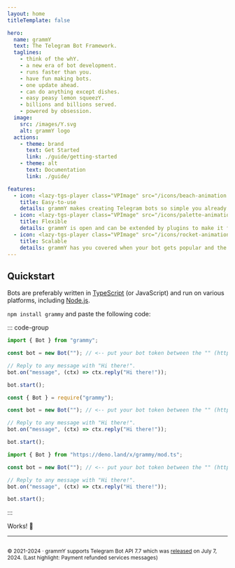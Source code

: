 ```yaml
---
layout: home
titleTemplate: false

hero:
  name: grammY
  text: The Telegram Bot Framework.
  taglines: 
    - think of the whY.
    - a new era of bot development.
    - runs faster than you.
    - have fun making bots.
    - one update ahead.
    - can do anything except dishes.
    - easy peasy lemon squeezY.
    - billions and billions served.
    - powered by obsession.
  image:
    src: /images/Y.svg
    alt: grammY logo
  actions:
    - theme: brand
      text: Get Started
      link: ./guide/getting-started
    - theme: alt
      text: Documentation
      link: ./guide/

features:
  - icon: <lazy-tgs-player class="VPImage" src="/icons/beach-animation.tgs"><img src="/icons/beach.svg" alt="beach animation"></lazy-tgs-player>
    title: Easy-to-use
    details: grammY makes creating Telegram bots so simple you already know how to do it.
  - icon: <lazy-tgs-player class="VPImage" src="/icons/palette-animation.tgs"><img src="/icons/palette.svg" alt="palette animation"></lazy-tgs-player>
    title: Flexible
    details: grammY is open and can be extended by plugins to make it fit exactly your needs.
  - icon: <lazy-tgs-player class="VPImage" src="/icons/rocket-animation.tgs"><img src="/icons/rocket.svg" alt="rocket animation"></lazy-tgs-player>
    title: Scalable
    details: grammY has you covered when your bot gets popular and the traffic increases.
---
```


<!-- markdownlint-disable no-inline-html -->

## Quickstart

Bots are preferably written in [TypeScript](https://www.typescriptlang.org) (or JavaScript) and run on various platforms, including [Node.js](https://nodejs.org).

`npm install grammy` and paste the following code:

::: code-group

```ts [TypeScript]
import { Bot } from "grammy";

const bot = new Bot(""); // <-- put your bot token between the "" (https://t.me/BotFather)

// Reply to any message with "Hi there!".
bot.on("message", (ctx) => ctx.reply("Hi there!"));

bot.start();
```

```js [JavaScript]
const { Bot } = require("grammy");

const bot = new Bot(""); // <-- put your bot token between the "" (https://t.me/BotFather)

// Reply to any message with "Hi there!".
bot.on("message", (ctx) => ctx.reply("Hi there!"));

bot.start();
```

```ts [Deno]
import { Bot } from "https://deno.land/x/grammy/mod.ts";

const bot = new Bot(""); // <-- put your bot token between the "" (https://t.me/BotFather)

// Reply to any message with "Hi there!".
bot.on("message", (ctx) => ctx.reply("Hi there!"));

bot.start();
```

:::

Works! :tada:

<footer id="home-footer">

---

<ClientOnly>
  <ThankYou :s="[
    'Thank you, ',
    '{name}',
    ', for being a contributor to grammY.',
    ', for creating grammY.'
  ]" />
</ClientOnly>

<div style="font-size: 0.75rem; display: flex; justify-content: center;">

© 2021-2024 &middot; grammY supports Telegram Bot API 7.7 which was [released](https://core.telegram.org/bots/api#july-7-2024) on July 7, 2024.
(Last highlight: Payment refunded services messages)

</div>
</footer>
<ClientOnly>
  <LanguagePopup />
</ClientOnly>
